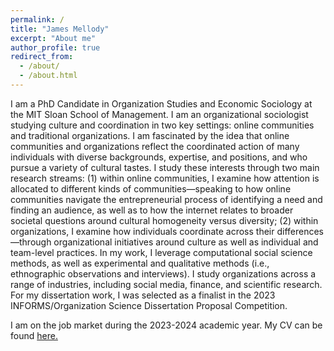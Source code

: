```yaml
---
permalink: /
title: "James Mellody"
excerpt: "About me"
author_profile: true
redirect_from: 
  - /about/
  - /about.html
---
```


I am a PhD Candidate in Organization Studies and Economic Sociology at the MIT Sloan School of Management. I am an organizational sociologist studying culture and coordination in two key settings: online communities and traditional organizations. I am fascinated by the idea that online communities and organizations reflect the coordinated action of many individuals with diverse backgrounds, expertise, and positions, and who pursue a variety of cultural tastes. I study these interests through two main research streams: (1) within online communities, I examine how attention is allocated to different kinds of communities—speaking to how online communities navigate the entrepreneurial process of identifying a need and finding an audience, as well as to how the internet relates to broader societal questions around cultural homogeneity versus diversity; (2) within organizations, I examine how individuals coordinate across their differences—through organizational initiatives around culture as well as individual and team-level practices. In my work, I leverage computational social science methods, as well as experimental and qualitative methods (i.e., ethnographic observations and interviews). I study organizations across a range of industries, including social media, finance, and scientific research. For my dissertation work, I was selected as a finalist in the 2023 INFORMS/Organization Science Dissertation Proposal Competition.

I am on the job market during the 2023-2024 academic year. My CV can be found <a href="files/Mellody_CV_2023.pdf" target="_blank">here.</a>